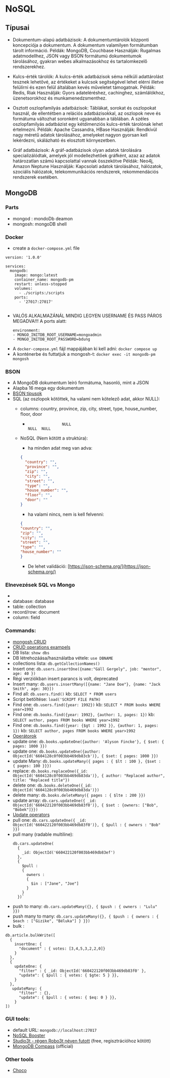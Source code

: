 # NoSQL

## Típusai
- Dokumentum-alapú adatbázisok:
  A dokumentumtárolók központi koncepciója a dokumentum. A dokumentum valamilyen formátumban tárolt információ.
  Példák: MongoDB, Couchbase
  Használják: Rugalmas adatmodellhez, JSON vagy BSON formátumú dokumentumok tárolásához, gyakran webes alkalmazásokhoz és tartalomkezelő rendszerekhez.

- Kulcs-érték tárolók:
  A kulcs-érték adatbázisok séma nélküli adattárolást tesznek lehetővé, az értékeket a kulcsok segítségével lehet elérni illetve felülírni és ezen felül általában kevés műveletet támogatnak.
  Példák: Redis, Riak
  Használják: Gyors adateléréshez, cachinghez, számlálókhoz, üzenetsorokhoz és munkamenedzsmenthez.

- Osztott oszlopfamilyás adatbázisok:
  Táblákat, sorokat és oszlopokat használ, de ellentétben a relációs adatbázisokkal, az oszlopok neve és formátuma változhat soronként ugyanabban a táblában. A széles oszlopfamilyás adatbázist egy kétdimenziós kulcs-érték tárolónak lehet értelmezni.
  Példák: Apache Cassandra, HBase
  Használják: Rendkívül nagy méretű adatok tárolásához, amelyeket nagyon gyorsan kell lekérdezni, skálázható és elosztott környezetben.

- Gráf adatbázisok:
  A gráf-adatbázisok olyan adatok tárolására specializálódtak, amelyek jól modellezhetőek gráfként, azaz az adatok határozatlan számú kapcsolattal vannak összekötve
  Példák: Neo4j, Amazon Neptune
  Használják: Kapcsolati adatok tárolásához, hálózatok, szociális hálózatok, telekommunikációs rendszerek, rekommendációs rendszerek esetében.


## MongoDB

### Parts
- mongod : mondoDb deamon
- mongosh: mongoDB shell

### Docker

- create a `docker-compose.yml` file
```shell
version: '1.0.0'

services:
  mongodb:
    image: mongo:latest
    container_name: mongodb-pm
    restart: unless-stopped
    volumes:
      - ./scripts:/scripts
    ports:
      - '27017:27017'
    
```

- VALÓS ALKALMAZÁNÁL MINDIG LEGYEN USERNAME ÉS PASS PÁROS MEGADVA!!!
  A ports alatt:
    ```shell
  environment:
  - MONGO_INITDB_ROOT_USERNAME=mongoadmin
  - MONGO_INITDB_ROOT_PASSWORD=bdung
  ```
- A `docker-compose.yml` fájl mappájában ki kell adni:  `docker compose up`
- A konténerbe és futtatjuk a mongosh-t: `docker exec -it mongodb-pm mongosh`

### BSON
- A MongoDB dokumentum leíró formátuma, hasonló, mint a JSON
- Alapba 16 mega egy dokumentum
- [BSON típusok](https://www.mongodb.com/docs/manual/reference/bson-types/)
- SQL (az oszlopok kötöttek, ha valami nem kötelező adat, akkor NULL): 
  - columns: country, province, zip, city, street, type, house_number, floor, door
    -                    NULL                                           NULL  NULL
  - NoSQL (Nem kötött a struktúra):
      - ha minden adat meg van adva:
      ```json
      {
        "country": "",
        "province": "",
        "zip": "",
        "city": "",
        "street": "",
        "type": "",
        "house_number": "",
        "floor": "",
        "door": ""
      }
      ```
    
      - ha valami nincs, nem is kell felvenni:
      ```json
      {
      "country": "",
      "zip": "",
      "city": "",
      "street": "",
      "type": "",
      "house_number": ""
      }
      ```
    - De lehet validáció: [https://json-schema.org/](https://json-schema.org/)

### Elnevezések SQL vs Mongo
- 
- database: database
- table: collection
- record/row: document
- column: field

### Commands:
- [mongosh CRUD](https://www.mongodb.com/docs/mongodb-shell/crud/#std-label-mdb-shell-crud)
- [CRUD operations exampels](https://www.mongodb.com/basics/crud)
- DB lista: `show dbs`
- DB létrehozáása/használatba vétele: `use DBNAME`
- collections lista: `db.getCollectionNames()`
- Insert one: `db.users.insertOne({name:"Gáll Gergely", job: "mentor", age: 40 })`
- Régi verziókban insert parancs is volt, deprecated
- Insert many: `db.users.insertMany([{name: "Jane Doe"}, {name: "Jack Smith", age: 30}])`
- Find all: `db.users.find()` kb: `SELECT * FROM users`
- Script betöltése: `load('SCRIPT FILE PATH)`
- Find one: `db.users.find({year: 1992})` kb: `SELECT * FROM books WHERE year=1992`
- Find one: `db.books.find({year: 1992}, {author: 1, pages: 1})`
  kb: `SELECT author, pages FROM books WHERE year=1992`
- Find one:  `db.books.find({year: {$gt : 1992 }}, {author: 1, pages: 1})`
  kb: `SELECT author, pages FROM books WHERE year>1992`
- [Operátorok](https://www.mongodb.com/docs/manual/reference/operator/query/)
- update one: `db.books.updateOne({author: 'Alyson Fincke'}, { $set: { pages: 1000 }})`
- update one: `db.books.updateOne({author: ObjectId('6604128c0f003bb469db83cb')}, { $set: { pages: 1000 }})`
- update Many: `db.books.updateMany({ pages : { $lt : 100 }, {$set : { pages: 100 }}})`
- replace: `db.books.replaceOne({_id: ObjectId('6604128c0f003bb469db83da')}, { author: "Replaced author", title: "Replaced title"})`
- delete one: `db.books.deleteOne({_id: ObjectId('6604128c0f003bb469db83da')})`
- delete many: `db.books.deleteMany({ pages : { $lte : 200 }})`
- update array: `db.cars.updateOne({ _id: ObjectId('660422120f003bb469db83f0')}, { $set : {owners: ["Bob", "Bobek"]}})`
- [Update operators](https://www.mongodb.com/docs/manual/reference/operator/update-array/)
- pull one: `db.cars.updateOne({ _id: ObjectId('660422120f003bb469db83f0')}, { $pull : { owners : "Bob" }})`
- pull many (radable multiline):
  ```shell
  db.cars.updateOne(
    {
      _id: ObjectId('660422120f003bb469db83ef')
    }, 
    { 
      $pull : 
      { 
        owners : 
        { 
          $in : ["Jane", "Joe"] 
        } 
      } 
    })`
  ```
- push to many: `db.cars.updateMany({}, { $push : { owners : "Lulu" }})`
- push many to many: `db.cars.updateMany({}, { $push : { owners : { $each : ["Gizike", "Béluka"] } }})`
- bulk :
```shell
db.article.bulkWrite([
  {
    insertOne: {
      "document" : { votes: [3,4,5,3,2,2,0]}
    }
  },
  {
    updateOne: {
      "filter" : { _id: ObjectId('660422120f003bb469db83f0' },
      "update": { $pull : { votes: { $gte: 5 } }},
    }
  },
   updateMany: {
      "filter" : {},
      "update": { $pull : { votes: { $eq: 0 } }},
    }
])
```

### GUI tools:
- default URL: `mongodb://localhost:27017`
- [NoSQL Booster](https://nosqlbooster.com/)
- [Studio3t - régen Robo3t néven futott](https://studio3t.com/) (free, regisztrációhoz kötött)
- [MongoDB Compass](https://www.mongodb.com/products/tools/compass) (official)

### Other tools
- [Choco](https://chocolatey.org/install)
